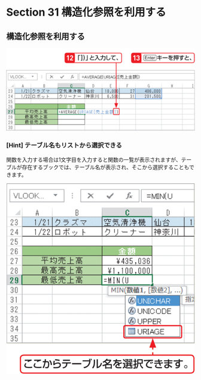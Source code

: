 # Section 31 構造化参照を利用する

## 構造化参照を利用する

![](006.png)

### [Hint] テーブル名もリストから選択できる

関数を入力する場合は1文字目を入力すると関数の一覧が表示されますが、テーブルが存在するブックでは、テーブル名が表示され、そこから選択することもできます。

![hint](005.png)